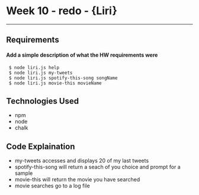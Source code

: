 # Week 10 - redo - {Liri}
-------------

## Requirements
#### Add a simple description of what the HW requirements were


```
 $ node liri.js help
 $ node liri.js my-tweets
 $ node liri.js spotify-this-song songName
 $ node liri.js movie-this movieName
```


## Technologies Used
- npm
- node 
- chalk

## Code Explaination
- my-tweets accesses and displays 20 of my last tweets
- spotify-this-song will return a seach of you choice and prompt for a sample
- movie-this will return the movie you have searched
- movie searches go to a log file


